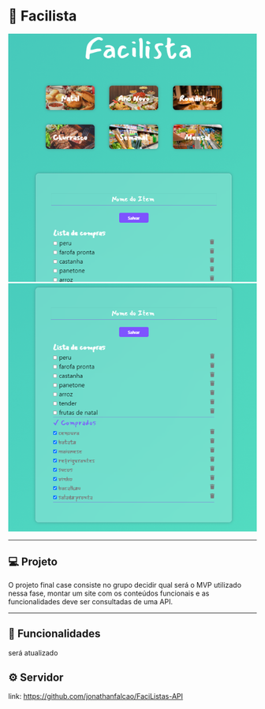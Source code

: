#  📝 Facilista  
 
  <img alt="facilista1"  src="https://raw.githubusercontent.com/Jonas-Sousa/Facilista/develop/imgReadme/facilista1.png">  
  
  <img alt="facilista2" src="https://raw.githubusercontent.com/Jonas-Sousa/Facilista/develop/imgReadme/facilista2.png">   
  
---

## 💻 Projeto  

O projeto final case consiste no grupo decidir qual será o MVP utilizado nessa fase, montar um site com os conteúdos funcionais e
as funcionalidades deve ser consultadas de uma API.

---
## 🔨 Funcionalidades
será atualizado

## ⚙ Servidor 

link: https://github.com/jonathanfalcao/FaciListas-API
